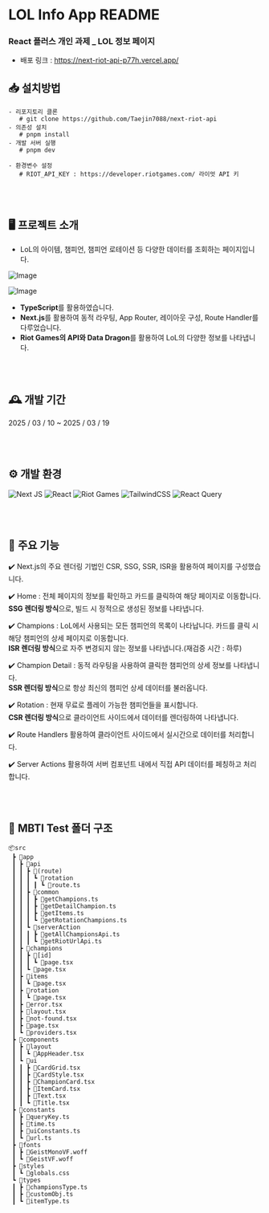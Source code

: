 # LOL Info App README

### React 플러스 개인 과제 \_ LOL 정보 페이지

- 배포 링크 : https://next-riot-api-p77h.vercel.app/

## 📥 설치방법

```
- 리포지토리 클론
   # git clone https://github.com/Taejin7088/next-riot-api
- 의존성 설치
   # pnpm install
- 개발 서버 실행
   # pnpm dev

- 환경변수 설정
   # RIOT_API_KEY : https://developer.riotgames.com/ 라이엇 API 키
```

<br />
<br />

## 🖥️ 프로젝트 소개

- LoL의 아이템, 챔피언, 챔피언 로테이션 등 다양한 데이터를 조회하는 페이지입니다.

![Image](https://github.com/user-attachments/assets/4e31cc76-bc31-47f6-9b12-b66f7cb79e89)

![Image](https://github.com/user-attachments/assets/5769ce29-8632-432e-831d-c015654f0177)

- **TypeScript**를 활용하였습니다.
- **Next.js**를 활용하여 동적 라우팅, App Router, 레이아웃 구성, Route Handler를 다루었습니다.
- **Riot Games의 API와 Data Dragon**를 활용하여 LoL의 다양한 정보를 나타냅니다.

<br />
<br />

## 🕰️ 개발 기간

2025 / 03 / 10 ~ 2025 / 03 / 19

<br />
<br />

## ⚙️ 개발 환경

![Next JS](https://img.shields.io/badge/Next-black?style=for-the-badge&logo=next.js&logoColor=white)
![React](https://img.shields.io/badge/react-%2320232a.svg?style=for-the-badge&logo=react&logoColor=%2361DAFB)
![Riot Games](https://img.shields.io/badge/riotgames-D32936.svg?style=for-the-badge&logo=riotgames&logoColor=white)
![TailwindCSS](https://img.shields.io/badge/tailwindcss-%2338B2AC.svg?style=for-the-badge&logo=tailwind-css&logoColor=white)
![React Query](https://img.shields.io/badge/-React%20Query-FF4154?style=for-the-badge&logo=react%20query&logoColor=white)

<br />
<br />

## 📌 주요 기능

✔️ Next.js의 주요 렌더링 기법인 CSR, SSG, SSR, ISR을 활용하여 페이지를 구성했습니다.

✔️ Home : 전체 페이지의 정보를 확인하고 카드를 클릭하여 해당 페이지로 이동합니다.<br />
**SSG 렌더링 방식**으로, 빌드 시 정적으로 생성된 정보를 나타냅니다.

✔️ Champions : LoL에서 사용되는 모든 챔피언의 목록이 나타납니다. 카드를 클릭 시 해당 챔피언의 상세 페이지로 이동합니다. <br />
**ISR 렌더링 방식**으로 자주 변경되지 않는 정보를 나타냅니다.(재검증 시간 : 하루)

✔️ Champion Detail : 동적 라우팅을 사용하여 클릭한 챔피언의 상세 정보를 나타냅니다.<br />
**SSR 렌더링 방식**으로 항상 최신의 챔피언 상세 데이터를 불러옵니다.

✔️ Rotation : 현재 무료로 플레이 가능한 챔피언들을 표시합니다.<br />
**CSR 렌더링 방식**으로 클라이언트 사이드에서 데이터를 렌더링하여 나타냅니다.

✔️ Route Handlers 활용하여 클라이언트 사이드에서 실시간으로 데이터를 처리합니다.

✔️ Server Actions 활용하여 서버 컴포넌트 내에서 직접 API 데이터를 페칭하고 처리합니다.

<br />
<br />

## 📁 MBTI Test 폴더 구조

```
📦src
 ┣ 📂app
 ┃ ┣ 📂api
 ┃ ┃ ┣ 📂(route)
 ┃ ┃ ┃ ┗ 📂rotation
 ┃ ┃ ┃ ┃ ┗ 📜route.ts
 ┃ ┃ ┣ 📂common
 ┃ ┃ ┃ ┣ 📜getChampions.ts
 ┃ ┃ ┃ ┣ 📜getDetailChampion.ts
 ┃ ┃ ┃ ┣ 📜getItems.ts
 ┃ ┃ ┃ ┗ 📜getRotationChampions.ts
 ┃ ┃ ┗ 📂serverAction
 ┃ ┃ ┃ ┣ 📜getAllChampionsApi.ts
 ┃ ┃ ┃ ┗ 📜getRiotUrlApi.ts
 ┃ ┣ 📂champions
 ┃ ┃ ┣ 📂[id]
 ┃ ┃ ┃ ┗ 📜page.tsx
 ┃ ┃ ┗ 📜page.tsx
 ┃ ┣ 📂items
 ┃ ┃ ┗ 📜page.tsx
 ┃ ┣ 📂rotation
 ┃ ┃ ┗ 📜page.tsx
 ┃ ┣ 📜error.tsx
 ┃ ┣ 📜layout.tsx
 ┃ ┣ 📜not-found.tsx
 ┃ ┣ 📜page.tsx
 ┃ ┗ 📜providers.tsx
 ┣ 📂components
 ┃ ┣ 📂layout
 ┃ ┃ ┗ 📜AppHeader.tsx
 ┃ ┗ 📂ui
 ┃ ┃ ┣ 📜CardGrid.tsx
 ┃ ┃ ┣ 📜CardStyle.tsx
 ┃ ┃ ┣ 📜ChampionCard.tsx
 ┃ ┃ ┣ 📜ItemCard.tsx
 ┃ ┃ ┣ 📜Text.tsx
 ┃ ┃ ┗ 📜Title.tsx
 ┣ 📂constants
 ┃ ┣ 📜queryKey.ts
 ┃ ┣ 📜time.ts
 ┃ ┣ 📜uiConstants.ts
 ┃ ┗ 📜url.ts
 ┣ 📂fonts
 ┃ ┣ 📜GeistMonoVF.woff
 ┃ ┗ 📜GeistVF.woff
 ┣ 📂styles
 ┃ ┗ 📜globals.css
 ┗ 📂types
 ┃ ┣ 📜championsType.ts
 ┃ ┣ 📜customObj.ts
 ┃ ┗ 📜itemType.ts
```
